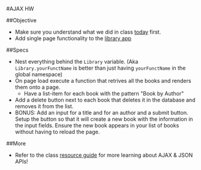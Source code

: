 #AJAX HW

##Objective

* Make sure you understand what we did in class [today](https://github.com/sf-wdi-14/notes/blob/master/lectures/week-8/_1_monday/dawn/ajax-and-apis.md) first.
* Add single page functionality to the [library app](https://github.com/sf-wdi-14/library_spa)

##Specs

* Nest everything behind the `Library` variable. (Aka `Library.yourFunctName` is better than just having `yourFunctName` in the global namespace)
* On page load execute a function that retrives all the books and renders them onto a page.
  * Have a list-item for each book with the pattern "Book by Author"
* Add a delete button next to each book that deletes it in the database and removes it from the list.
* BONUS: Add an input for a title and for an author and a submit button. Setup the button so that it will create a new book with the information in the input fields. Ensure the new book appears in your list of books without having to reload the page. 


##More
* Refer to the class [resource guide](https://github.com/sf-wdi-14/WDI-14-Online-Resource#json-apis--ajax) for more learning about AJAX & JSON APIs!
